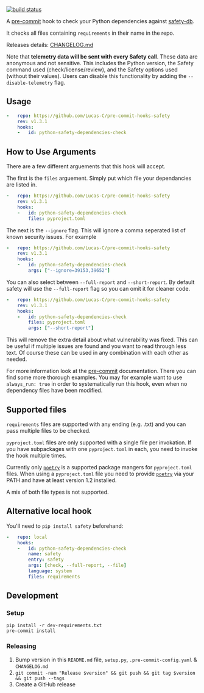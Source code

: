 [![build status](https://github.com/Lucas-C/pre-commit-hooks-safety/workflows/build/badge.svg)](https://github.com/Lucas-C/pre-commit-hooks-safety/actions?query=branch%3Amaster)

A [pre-commit](http://pre-commit.com) hook to check your Python dependencies against [safety-db](//github.com/pyupio/safety-db).

It checks all files containing `requirements` in their name in the repo.

Releases details: [CHANGELOG.md](CHANGELOG.md)

Note that **telemetry data will be sent with every Safety call**. These data are anonymous and not sensitive. This includes the Python version, the Safety command used (check/license/review), and the Safety options used (without their values). Users can disable this functionality by adding the `--disable-telemetry` flag.

## Usage
```yaml
-   repo: https://github.com/Lucas-C/pre-commit-hooks-safety
    rev: v1.3.1
    hooks:
    -   id: python-safety-dependencies-check
```

## How to Use Arguments
There are a few different arguements that this hook will accept.

The first is the `files` arguement. Simply put which file your dependancies are listed in.
```yaml
-   repo: https://github.com/Lucas-C/pre-commit-hooks-safety
    rev: v1.3.1
    hooks:
    -   id: python-safety-dependencies-check
        files: pyproject.toml
```
The next is the `--ignore` flag. This will ignore a comma seperated list of known security issues. For example
```yaml
-   repo: https://github.com/Lucas-C/pre-commit-hooks-safety
    rev: v1.3.1
    hooks:
    -   id: python-safety-dependencies-check
        args: ["--ignore=39153,39652"]
```
You can also select between `--full-report` and `--short-report`. By default safety will use the `--full-report` flag so you can omit it for cleaner code.
```yaml
-   repo: https://github.com/Lucas-C/pre-commit-hooks-safety
    rev: v1.3.1
    hooks:
    -   id: python-safety-dependencies-check
        files: pyproject.toml
        args: ["--short-report"]
```
This will remove the extra detail about what vulnerability was fixed. This can be useful if multiple issues are found and you want to read through less text.
Of course these can be used in any combination with each other as needed.

For more information look at the [pre-commit](https://pre-commit.com/#passing-arguments-to-hooks) documentation. There you can find some more thorough examples.
You may for example want to use `always_run: true` in order to systematically run this hook, even when no dependency files have been modified.

## Supported files

`requirements` files are supported with any ending (e.g. .txt) and you can pass multiple files to be checked.

`pyproject.toml` files are only supported with a single file per invokation. If you have subpackages with one `pyproject.toml` in each, you need to invoke the hook multiple times.

Currently only [`poetry`](https://python-poetry.org/) is a supported package mangers for `pyproject.toml` files. When using a `pyproject.toml` file you need to provide [`poetry`](https://python-poetry.org/) via your PATH and have at least version 1.2 installed.

A mix of both file types is not supported.

## Alternative local hook
You'll need to `pip install safety` beforehand:
```yaml
-   repo: local
    hooks:
    -   id: python-safety-dependencies-check
        name: safety
        entry: safety
        args: [check, --full-report, --file]
        language: system
        files: requirements
```

## Development

### Setup

    pip install -r dev-requirements.txt
    pre-commit install

### Releasing

1. Bump version in this `README.md` file, `setup.py`, `.pre-commit-config.yaml` & `CHANGELOG.md`
2. `git commit -nam "Release $version" && git push && git tag $version && git push --tags`
3. Create a GitHub release
